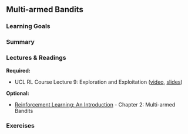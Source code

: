 ## Multi-armed Bandits

### Learning Goals

### Summary

### Lectures & Readings

**Required:**

- UCL RL Course Lecture 9: Exploration and Exploitation ([video](https://www.youtube.com/watch?v=sGuiWX07sKw&t=1s&list=PLqYmG7hTraZDM-OYHWgPebj2MfCFzFObQ&index=10), [slides](http://www0.cs.ucl.ac.uk/staff/d.silver/web/Teaching_files/XX.pdf))

**Optional:**

- [Reinforcement Learning: An Introduction](http://incompleteideas.net/book/bookdraft2018mar21.pdf) - Chapter 2: Multi-armed Bandits

### Exercises
